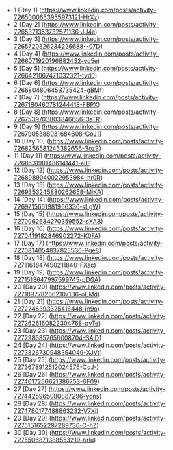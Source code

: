 - 1 [Day 1] (https://www.linkedin.com/posts/activity-7265000653955973121-HrXz)
- 2 [Day 2] (https://www.linkedin.com/posts/activity-7265371353732571136-JJ4e)
- 3 [Day 3] (https://www.linkedin.com/posts/activity-7265720326234226688--07D)
- 4 [Day 4] (https://www.linkedin.com/posts/activity-7266071920196882432-vd5e)
- 5 [Day 5] (https://www.linkedin.com/posts/activity-7266421067471032321-tvd0)
- 6 [Day 6] (https://www.linkedin.com/posts/activity-7266804806453735424-gBMf)
- 7 [Day 7] (https://www.linkedin.com/posts/activity-7267180460781244418-FBPX)
- 8 [Day 8] (https://www.linkedin.com/posts/activity-7267539703803846656-3sTR)
- 9 [Day 9] (https://www.linkedin.com/posts/activity-7267905388031684608-GoJ1)
- 10 [Day 10] (https://www.linkedin.com/posts/activity-7268256581245382656-3oz9)
- 11 [Day 11] (https://www.linkedin.com/posts/activity-7268631981486141441-eiIl)
- 12 [Day 12] (https://www.linkedin.com/posts/activity-7268989040022953984-hr0R)
- 13 [Day 13] (https://www.linkedin.com/posts/activity-7269353245880262658-MlKA)
- 14 [Day 14] (https://www.linkedin.com/posts/activity-7269715661981966336-sLgW)
- 15 [Day 15] (https://www.linkedin.com/posts/activity-7270062634270359552-sXA3)
- 16 [Day 16] (https://www.linkedin.com/posts/activity-7270419182846902272-K0FA)
- 17 [Day 17] (https://www.linkedin.com/posts/activity-7270814054837825536-Pge8)
- 18 [Day 18] (https://www.linkedin.com/posts/activity-7271161847490211840-FXac)
- 19 [Day 19] (https://www.linkedin.com/posts/activity-7271518647997599745-pDGA)
- 20 [Day 20] (https://www.linkedin.com/posts/activity-7271897782662107136-oEMd)
- 21 [Day 21] (https://www.linkedin.com/posts/activity-7272246393325416448-jn9o)
- 22 [Day 22] (https://www.linkedin.com/posts/activity-7272626160822304768-qvTe)
- 23 [Day 23] (https://www.linkedin.com/posts/activity-7272985857656008704-SAlD)
- 24 [Day 24] (https://www.linkedin.com/posts/activity-7273326730948354049-XJVt)
- 25 [Day 25] (https://www.linkedin.com/posts/activity-7273678912512024576-CqJ-)
- 26 [Day 26] (https://www.linkedin.com/posts/activity-7274017266621386753-6F09)
- 27 [Day 27] (https://www.linkedin.com/posts/activity-7274425965080887296-yons)
- 28 [Day 28] (https://www.linkedin.com/posts/activity-7274780177488863232-V7Xi)
- 29 [Day 29] (https://www.linkedin.com/posts/activity-7275151652297289730-C-hZ)
- 30 [Day 30] (https://www.linkedin.com/posts/activity-7275506871388553219-nrlu)

